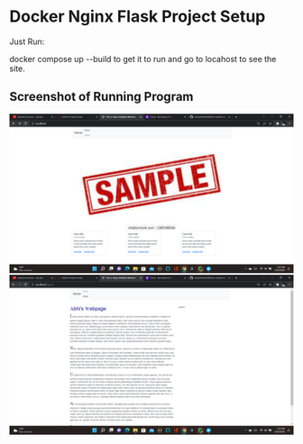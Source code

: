 # Docker Nginx Flask Project Setup

Just Run:

docker compose up --build to get it to run and go to locahost to see the site.

## Screenshot of Running Program

![Running Program](screenshots/scr3.png)
![Running Program](screenshots/scr4.png)